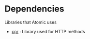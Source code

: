 # Dependencies

Libraries that Atomic uses

- [cpr](https://github.com/whoshuu/cpr) : Library used for HTTP methods
